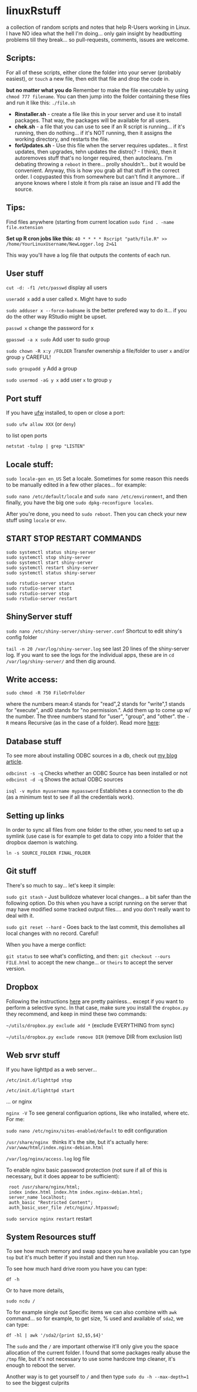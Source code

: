 # linuxRstuff
a collection of random scripts and notes that help R-Users working in Linux. I have NO idea what the hell I'm doing... only gain insight by headbutting problems till they break... so pull-requests, comments, issues are welcome.

## Scripts:
For all of these scripts, either clone the folder into your server (probably easiest), or `touch` a new file, then edit that file and drop the code in.

**but no matter what you do** Remember to make the file executable by using `chmod 777 filename`. You can then jump into the folder containing these files and run it like this: `./file.sh`

 - **Rinstaller.sh** - create a file like this in your server and use it to install packages. That way, the packages will be available for all users.
  - **chek.sh** - a file that you can use to see if an R script is running... if it's running, then do nothing... if it's NOT running, then it assigns the working directory, and restarts the file.
  - **forUpdates.sh** - Use this file when the server requires updates... it first updates, then upgrades, tehn updates the distro(? - I think), then it autoremoves stuff that's no longer required, then autocleans. I'm debating throwing a `reboot` in there... prolly shouldn't... but it would be convenient. Anyway, this is how you grab all that stuff in the correct order. I copypasted this from somewhere but can't find it anymore... if anyone knows where I stole it from pls raise an issue and I'll add the source.

## Tips:

Find files anywhere (starting from current location `sudo find . -name file.extension`

**Set up R cron jobs like this:**
`40 * * * * Rscript "path/file.R" >> /home/YourLinuxUsername/NewLogger.log 2>&1`

This way you'll have a log file that outputs the contents of each run.

## User stuff

`cut -d: -f1 /etc/passwd` display all users

`useradd x` add a user called x. Might have to sudo

`sudo adduser x --force-badname` is the better prefered way to do it... if you do the other way RStudio might be upset.

`passwd x` change the password for x

`gpasswd -a x sudo` Add user to sudo group

`sudo chown -R x:y /FOLDER` Transfer ownership a file/folder to user `x` and/or group `y` CAREFUL!

`sudo groupadd y` Add a group

`sudo usermod -aG y x` add user `x` to group `y`



## Port stuff
If you have [ufw](https://help.ubuntu.com/lts/serverguide/firewall.html) installed, to open or close a port:

`sudo ufw allow XXX` (or `deny`)

to list open ports

`netstat -tulnp | grep "LISTEN"` 

## Locale stuff:

`sudo locale-gen en_US` Set a locale. Sometimes for some reason this needs to be manually edited in a few other places... for example: 

`sudo nano /etc/default/locale` and `sudo nano /etc/environment`, and then finally, you have the big one `sudo dpkg-reconfigure locales`.

After you're done, you need to `sudo reboot`. Then you can check your new stuff using `locale` or `env`.


## START STOP RESTART COMMANDS

```
sudo systemctl status shiny-server
sudo systemctl stop shiny-server
sudo systemctl start shiny-server
sudo systemctl restart shiny-server
sudo systemctl status shiny-server
```

```
sudo rstudio-server status
sudo rstudio-server start
sudo rstudio-server stop
sudo rstudio-server restart
```

## ShinyServer stuff

`sudo nano /etc/shiny-server/shiny-server.conf` Shortcut to edit shiny's config folder

`tail -n 20 /var/log/shiny-server.log` see last 20 lines of the shiny-server log. If you want to see the logs for the individual apps, these are in `cd /var/log/shiny-server/` and then dig around.


## Write access:
`sudo chmod -R 750 FileOrFolder`

where the numbers mean:4 stands for "read",2 stands for "write",1 stands for "execute", and0 stands for "no permission.". Add them up to come up w/ the number. The three numbers stand for "user", "group", and "other". the `-R` means Recursive (as in the case of a folder). Read more [here](https://www.computerhope.com/unix/uchmod.htm): 

## Database stuff
To see more about installing ODBC sources in a db, check out [my blog article](http://amitkohli.com/how-to-move-odbc-dsn-information-from-one-computer-to-another/).

`odbcinst -s -q` Checks whether an ODBC Source has been installed or not
`odbcinst -d -q` Shows the actual ODBC sources

`isql -v mydsn myusername mypassword` Establishes a connection to the db (as a minimum test to see if all the credentials work).

## Setting up links
In order to sync all files from one folder to the other, you need to set up a symlink (use case is for example to get data to copy into a folder that the dropbox daemon is watching.

`ln -s SOURCE_FOLDER FINAL_FOLDER`

## Git stuff
There's so much to say... let's keep it simple:

`sudo git stash` - Just bulldoze whatever local changes... a bit safer than the following option. Do this when you have a script running 
on the server that may have modified some tracked output files.... and you don't really want to deal with it.

`sudo git reset --hard` - Goes back to the last commit, this demolishes all local changes with no record. Careful!

When you have a merge conflict:

`git status` to see what's conflicting, and then:
`git checkout --ours FILE.html` to accept the new change... or `theirs` to accept the server version. 

## Dropbox
Following the instructions [here](https://www.dropbox.com/en_GB/install-linux) are pretty painless... except if you want to perform a selective sync. In that case, make sure you install the `dropbox.py` they recommend, and keep in mind these two commands:

`~/utils/dropbox.py exclude add *`      (exclude EVERYTHING from sync)

`~/utils/dropbox.py exclude remove DIR` (remove DIR from exclusion list)

## Web srvr stuff
 If you have lighttpd as a web server... 

`/etc/init.d/lighttpd stop`
 
 `/etc/init.d/lighttpd start`
 
 ... or nginx
 
 `nginx -V` To see general configuarion options, like who installed, where etc. For me:
 
   `sudo nano /etc/nginx/sites-enabled/default` to edit configuration
   
   `/usr/share/nginx ` thinks it's the site, but it's actually here: `/var/www/html/index.nginx-debian.html`
   
   `/var/log/nginx/access.log` log file
  
 To enable nginx basic password protection (not sure if all of this is necessary, but it does appear to be sufficient):
 
 ```
  root /usr/share/nginx/html;
  index index.html index.htm index.nginx-debian.html;
  server_name localhost;
  auth_basic "Restricted Content";
  auth_basic_user_file /etc/nginx/.htpasswd;
```

`sudo service nginx restart` restart

## System Resources stuff

To see how much memory and swap space you have available you can type `top` but it's much better if you install and then run `htop`.

To see how much hard drive room you have you can type:

`df -h`

Or to have more details, 

`sudo ncdu /`

To for example single out Specific items we can also combine with `awk` command... so for example, to get size, % used and available of `sda2`, we can type:

`df -hl | awk '/sda2/{print $2,$5,$4}'`

The `sudo` and the `/` are important otherwise it'll only give you the space allocation of the current folder. I found that some packages really abuse the `/tmp` file, but it's not necessary to use some hardcore tmp cleaner, it's enough to reboot the server.

Another way is to get yourself to `/` and then type `sudo du -h --max-depth=1` to see the biggest culprits
